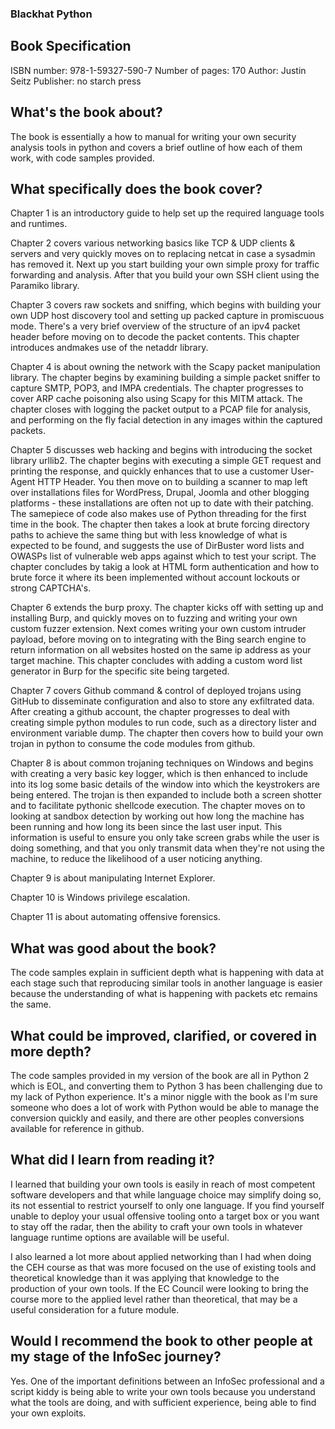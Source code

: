 ### Blackhat Python

## Book Specification
ISBN number: 978-1-59327-590-7
Number of pages: 170
Author: Justin Seitz
Publisher: no starch press

## What's the book about?

The book is essentially a how to manual for writing your own security analysis tools in python and covers a brief outline of how each of them work, with code samples provided.

## What specifically does the book cover?
Chapter 1 is an introductory guide to help set up the required language tools and runtimes.

Chapter 2 covers various networking basics like TCP & UDP clients & servers and very quickly moves on to replacing netcat in case a sysadmin has removed it. Next up you start building your own simple proxy for traffic forwarding and analysis. After that you build your own SSH client using the Paramiko library.

Chapter 3 covers raw sockets and sniffing, which begins with building your own UDP host discovery tool and setting up packed capture in promiscuous mode. There's a very brief overview of the structure of an ipv4 packet header before moving on to decode the packet contents. This chapter introduces andmakes use of the netaddr library.

Chapter 4 is about owning the network with the Scapy packet manipulation library. The chapter begins by examining building a simple packet sniffer to capture SMTP, POP3, and IMPA credentials. The chapter progresses to cover ARP cache poisoning also using Scapy for this MITM attack. The chapter closes with logging the packet output to a PCAP file for analysis, and performing on the fly facial detection in any images within the captured packets.

Chapter 5 discusses web hacking and begins with introducing the socket library urllib2. The chapter begins with executing a simple GET request and printing the response, and quickly enhances that to use a customer User-Agent HTTP Header. You then move on to building a scanner to map left over installations files for WordPress, Drupal, Joomla and other blogging platforms - these installations are often not up to date with their patching. The samepiece of code also makes use of Python threading for the first time in the book. The chapter then takes a look at brute forcing directory paths to achieve the same thing but with less knowledge of what is expected to be found, and suggests the use of DirBuster word lists and OWASPs list of vulnerable web apps against which to test your script. The chapter concludes by takig a look at HTML form authentication and how to brute force it where its been implemented without account lockouts or strong CAPTCHA's. 

Chapter 6 extends the burp proxy. The chapter kicks off with setting up and installing Burp, and quickly moves on to fuzzing and writing your own custom fuzzer extension. Next comes writing your own custom intruder payload, before moving on to integrating with the Bing search engine to return information on all websites hosted on the same ip address as your target machine. This chapter concludes with adding a custom word list generator in Burp for the specific site being targeted.

Chapter 7 covers Github command & control of deployed trojans using GitHub to disseminate configuration and also to store any exfiltrated data. After creating a github account, the chapter progresses to deal with creating simple python modules to run code, such as a directory lister and environment variable dump. The chapter then covers how to build your own trojan in python to consume the code modules from github. 

Chapter 8 is about common trojaning techniques on Windows and begins with creating a very basic key logger, which is then enhanced to include into its log some basic details of the window into which the keystrokers are being entered. The trojan is then expanded to include both a screen shotter and to facilitate pythonic shellcode execution. The chapter moves on to looking at sandbox detection by working out how long the machine has been running and how long its been since the last user input.  This information is useful to ensure you only take screen grabs while the user is doing something, and that you only transmit data when they're not using the machine, to reduce the likelihood of a user noticing anything.

Chapter 9 is about manipulating Internet Explorer.

Chapter 10 is Windows privilege escalation.

Chapter 11 is about automating offensive forensics.

## What was good about the book?
The code samples explain in sufficient depth what is happening with data at each stage such that reproducing similar tools in another language is easier because the understanding of what is happening with packets etc remains the same.

## What could be improved, clarified, or covered in more depth?
The code samples provided in my version of the book are all in Python 2 which is EOL, and converting them to Python 3 has been challenging due to my lack of Python experience.  It's a minor niggle with the book as I'm sure someone who does a lot of work with Python would be able to manage the conversion quickly and easily, and there are other peoples conversions available for reference in github.

## What did I learn from reading it?
I learned that building your own tools is easily in reach of most competent software developers and that while language choice may simplify doing so, its not essential to restrict yourself to only one language.   If you find yourself unable to deploy your usual offensive tooling onto a target box or you want to stay off the radar, then the ability to craft your own tools in whatever language runtime options are available will be useful.

I also learned a lot more about applied networking than I had when doing the CEH course as that was more focused on the use of existing tools and theoretical knowledge than it was applying that knowledge to the production of your own tools.  If the EC Council were looking to bring the course more to the applied level rather than theoretical, that may be a useful consideration for a future module.

## Would I recommend the book to other people at my stage of the InfoSec journey?
Yes. One of the important definitions between an InfoSec professional and a script kiddy is being able to write your own tools because you understand what the tools are doing, and with sufficient experience, being able to find your own exploits.
